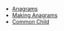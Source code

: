 - [Anagrams](/Problem%20Solving/Algorithms/Strings/Anagram.cpp)
- [Making Anagrams](/Problem%20Solving/Algorithms/Strings/MakingAnagrams.cpp)
- [Common Child](/Problem%20Solving/Algorithms/Strings/CommonChild.cpp)
